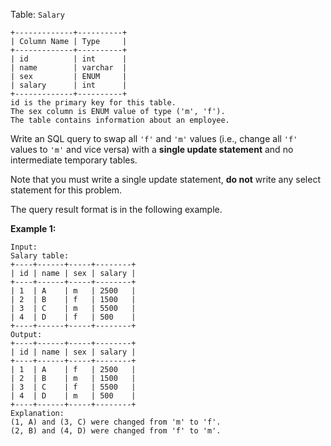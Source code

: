 Table: `Salary`

```
+-------------+----------+
| Column Name | Type     |
+-------------+----------+
| id          | int      |
| name        | varchar  |
| sex         | ENUM     |
| salary      | int      |
+-------------+----------+
id is the primary key for this table.
The sex column is ENUM value of type ('m', 'f').
The table contains information about an employee.
```

Write an SQL query to swap all `'f'` and `'m'` values (i.e., change all `'f'` values to `'m'` and vice versa) with a **single update statement** and no intermediate temporary tables.

Note that you must write a single update statement, **do not** write any select statement for this problem.

The query result format is in the following example.

**Example 1:**

```
Input:
Salary table:
+----+------+-----+--------+
| id | name | sex | salary |
+----+------+-----+--------+
| 1  | A    | m   | 2500   |
| 2  | B    | f   | 1500   |
| 3  | C    | m   | 5500   |
| 4  | D    | f   | 500    |
+----+------+-----+--------+
Output:
+----+------+-----+--------+
| id | name | sex | salary |
+----+------+-----+--------+
| 1  | A    | f   | 2500   |
| 2  | B    | m   | 1500   |
| 3  | C    | f   | 5500   |
| 4  | D    | m   | 500    |
+----+------+-----+--------+
Explanation:
(1, A) and (3, C) were changed from 'm' to 'f'.
(2, B) and (4, D) were changed from 'f' to 'm'.
```
